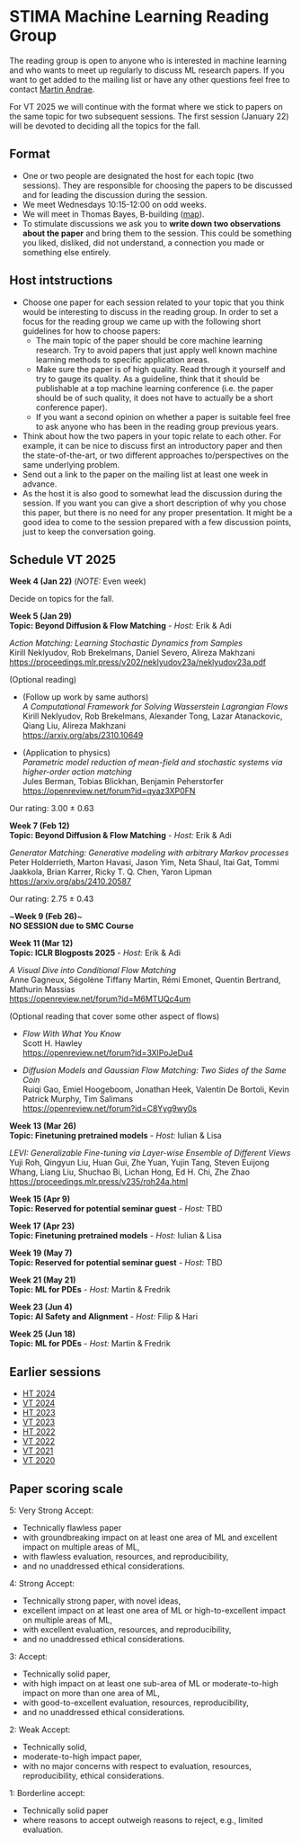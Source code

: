 # STIMA Machine Learning Reading Group
The reading group is open to anyone who is interested in machine learning and who wants to meet up regularly to discuss ML research papers.
If you want to get added to the mailing list or have any other questions feel free to contact [Martin Andrae](https://liu.se/en/employee/maran77).

For VT 2025 we will continue with the format where we stick to papers on the same topic for two subsequent sessions. The first session (January 22) will be devoted to deciding all the topics for the fall.

## Format
* One or two people are designated the host for each topic (two sessions). They are responsible for choosing the papers to be discussed and for leading the discussion during the session.
* We meet Wednesdays 10:15-12:00 on odd weeks.
* We will meet in Thomas Bayes, B-building ([map](https://www.ida.liu.se/department/location/search.en.shtml?keyword=thomas+bayes)).
* To stimulate discussions we ask you to **write down two observations about the paper** and bring them to the session. This could be something you liked, disliked, did not understand, a connection you made or something else entirely.

## Host intstructions
* Choose one paper for each session related to your topic that you think would be interesting to discuss in the reading group. In order to set a focus for the reading group we came up with the following short guidelines for how to choose papers:
  * The main topic of the paper should be core machine learning research. Try to avoid papers that just apply well known machine learning methods to specific application areas.
  * Make sure the paper is of high quality. Read through it yourself and try to gauge its quality. As a guideline, think that it should be publishable at a top machine learning conference (i.e. the paper should be of such quality, it does not have to actually be a short conference paper).
  * If you want a second opinion on whether a paper is suitable feel free to ask anyone who has been in the reading group previous years.
* Think about how the two papers in your topic relate to each other. For example, it can be nice to discuss first an introductory paper and then the state-of-the-art, or two different approaches to/perspectives on the same underlying problem.
* Send out a link to the paper on the mailing list at least one week in advance.
* As the host it is also good to somewhat lead the discussion during the session. If you want you can give a short description of why you chose this paper, but there is no need for any proper presentation. It might be a good idea to come to the session prepared with a few discussion points, just to keep the conversation going.

## Schedule VT 2025

__Week 4 (Jan 22)__ (*NOTE:* Even week)

Decide on topics for the fall.

__Week 5 (Jan 29)__
<br>
__Topic: Beyond Diffusion & Flow Matching__
_- Host:_ Erik & Adi

*Action Matching: Learning Stochastic Dynamics from Samples*
<br>
Kirill Neklyudov, Rob Brekelmans, Daniel Severo, Alireza Makhzani
<br>
https://proceedings.mlr.press/v202/neklyudov23a/neklyudov23a.pdf

(Optional reading)
* (Follow up work by same authors)
  <br>
  *A Computational Framework for Solving Wasserstein Lagrangian Flows*
  <br>
  Kirill Neklyudov, Rob Brekelmans, Alexander Tong, Lazar Atanackovic, Qiang Liu, Alireza Makhzani
  <br>
  https://arxiv.org/abs/2310.10649
  <br>
  
* (Application to physics)
  <br>
  *Parametric model reduction of mean-field and stochastic systems via higher-order action matching*
  <br>
  Jules Berman, Tobias Blickhan, Benjamin Peherstorfer
  <br>
  https://openreview.net/forum?id=qyaz3XP0FN
  <br>

Our rating: 3.00 ± 0.63


__Week 7 (Feb 12)__
<br>
__Topic: Beyond Diffusion & Flow Matching__
_- Host:_ Erik & Adi

*Generator Matching: Generative modeling with arbitrary Markov processes*
<br>
Peter Holderrieth, Marton Havasi, Jason Yim, Neta Shaul, Itai Gat, Tommi Jaakkola, Brian Karrer, Ricky T. Q. Chen, Yaron Lipman
<br>
https://arxiv.org/abs/2410.20587
<br>

Our rating: 2.75 ± 0.43

~__Week 9 (Feb 26)__~
<br>
**NO SESSION due to SMC Course**

__Week 11 (Mar 12)__
<br>
__Topic: ICLR Blogposts 2025__
_- Host:_ Erik & Adi

*A Visual Dive into Conditional Flow Matching*
<br>
Anne Gagneux, Ségolène Tiffany Martin, Rémi Emonet, Quentin Bertrand, Mathurin Massias
<br>
https://openreview.net/forum?id=M6MTUQc4um
<br>

(Optional reading that cover some other aspect of flows)

* *Flow With What You Know*
  <br>
  Scott H. Hawley
  <br>
  https://openreview.net/forum?id=3XlPoJeDu4
  <br>

* *Diffusion Models and Gaussian Flow Matching: Two Sides of the Same Coin*
  <br>
  Ruiqi Gao, Emiel Hoogeboom, Jonathan Heek, Valentin De Bortoli, Kevin Patrick Murphy, Tim Salimans
  <br>
  https://openreview.net/forum?id=C8Yyg9wy0s
  <br>


__Week 13 (Mar 26)__
<br>
__Topic: Finetuning pretrained models__
_- Host:_ Iulian & Lisa

*LEVI: Generalizable Fine-tuning via Layer-wise Ensemble of Different Views*
<br>
Yuji Roh, Qingyun Liu, Huan Gui, Zhe Yuan, Yujin Tang, Steven Euijong Whang, Liang Liu, Shuchao Bi, Lichan Hong, Ed H. Chi, Zhe Zhao
<br>
https://proceedings.mlr.press/v235/roh24a.html
<br>


__Week 15 (Apr 9)__
<br>
__Topic: Reserved for potential seminar guest__
_- Host:_ TBD

__Week 17 (Apr 23)__
<br>
__Topic: Finetuning pretrained models__
_- Host:_ Iulian & Lisa

__Week 19 (May 7)__
<br>
__Topic: Reserved for potential seminar guest__
_- Host:_ TBD

__Week 21 (May 21)__
<br>
__Topic: ML for PDEs__
_- Host:_ Martin & Fredrik

__Week 23 (Jun 4)__
<br>
__Topic: AI Safety and Alignment__
_- Host:_ Filip & Hari

__Week 25 (Jun 18)__
<br>
__Topic: ML for PDEs__
_- Host:_ Martin & Fredrik

## Earlier sessions

* [HT 2024](archive/2024ht.md)
* [VT 2024](archive/2024vt.md)
* [HT 2023](archive/2023ht.md)
* [VT 2023](archive/2023vt.md)
* [HT 2022](archive/2022ht.md)
* [VT 2022](archive/2022vt.md)
* [VT 2021](archive/2021vt.md)
* [VT 2020](archive/2020vt.md)

## Paper scoring scale

5: Very Strong Accept:

* Technically flawless paper
* with groundbreaking impact on at least one area of ML and excellent impact on multiple areas of ML,
* with flawless evaluation, resources, and reproducibility,
* and no unaddressed ethical considerations.

4: Strong Accept:

* Technically strong paper, with novel ideas,
* excellent impact on at least one area of ML or high-to-excellent impact on multiple areas of ML,
* with excellent evaluation, resources, and reproducibility,
* and no unaddressed ethical considerations.

3: Accept:

* Technically solid paper,
* with high impact on at least one sub-area of ML or moderate-to-high impact on more than one area of ML,
* with good-to-excellent evaluation, resources, reproducibility,
* and no unaddressed ethical considerations.

2: Weak Accept:

* Technically solid,
* moderate-to-high impact paper,
* with no major concerns with respect to evaluation, resources, reproducibility, ethical considerations.

1: Borderline accept:

* Technically solid paper
* where reasons to accept outweigh reasons to reject, e.g., limited evaluation.
